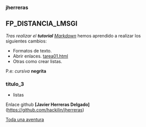 ### jherreras
## FP_DISTANCIA_LMSGI
_Tras realizar el **tutorial** [Markdown](http://www.markdowntutorial.com/)_ hemos aprendido a realizar los siguientes cambios:
* Formatos de texto.
* Abrir enlaces. [tarea01.html](https://raw.githack.com/hackilin/jherreras/master/tarea01.html) 
* Otras como crear listas.

P.e:
_cursiva_ **negrita** 
### titulo_3
* listas 

Enlace github **[Javier Herreras Delgado]**(https://github.com/hackilin/jherreras)

[Toda una aventura](https://github.com/hackilin/jherreras/blob/master/jones.jpg)
